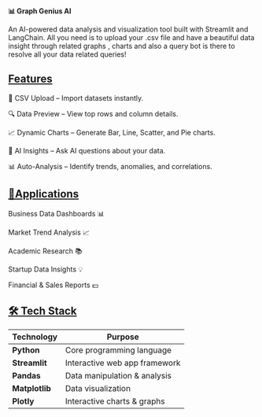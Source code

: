 **📊 Graph Genius AI**

An AI-powered data analysis and visualization tool built with Streamlit and LangChain.
All you need is to upload your .csv file and have a beautiful data insight through related graphs , charts and also a query bot is there to resolve all your data related queries!

## <u>Features</u>


📂 CSV Upload – Import datasets instantly.

🔍 Data Preview – View top rows and column details.

📈 Dynamic Charts – Generate Bar, Line, Scatter, and Pie charts.

🤖 AI Insights – Ask AI questions about your data.

📊 Auto-Analysis – Identify trends, anomalies, and correlations.

## <u>🚀Applications</u>

Business Data Dashboards 📊

Market Trend Analysis 📈

Academic Research 📚

Startup Data Insights 💡

Financial & Sales Reports 💵

## <u>🛠 Tech Stack</u>


| Technology       | Purpose                       |
|------------------|-------------------------------|
| **Python**       | Core programming language     |
| **Streamlit**    | Interactive web app framework |
| **Pandas**       | Data manipulation & analysis  |
| **Matplotlib**   | Data visualization            |
| **Plotly**       | Interactive charts & graphs   |
